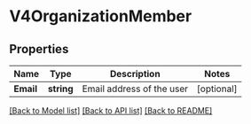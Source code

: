 # V4OrganizationMember

## Properties

Name | Type | Description | Notes
------------ | ------------- | ------------- | -------------
**Email** | **string** | Email address of the user | [optional] 

[[Back to Model list]](../README.md#documentation-for-models) [[Back to API list]](../README.md#documentation-for-api-endpoints) [[Back to README]](../README.md)


